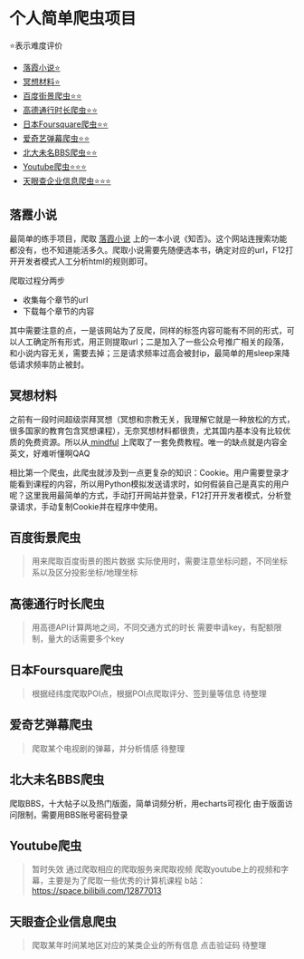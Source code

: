 # 个人简单爬虫项目

⭐表示难度评价
- [落霞小说⭐](#落霞小说)  
- [冥想材料⭐](#冥想材料)  
- [百度街景爬虫⭐⭐](#百度街景爬虫)
- [高德通行时长爬虫⭐⭐](#高德通行时长爬虫)
- [日本Foursquare爬虫⭐⭐](#日本Foursquare爬虫)
- [爱奇艺弹幕爬虫⭐⭐](#爱奇艺弹幕爬虫)
- [北大未名BBS爬虫⭐⭐](#北大未名BBS爬虫)  
- [Youtube爬虫⭐⭐⭐](#Youtube爬虫)  
- [天眼查企业信息爬虫⭐⭐⭐](#天眼查企业信息爬虫)

## 落霞小说
最简单的练手项目，爬取 [落霞小说](https://www.luoxia.org/) 上的一本小说《知否》。这个网站连搜索功能都没有，也不知道能活多久。爬取小说需要先随便选本书，确定对应的url，F12打开开发者模式人工分析html的规则即可。

爬取过程分两步
* 收集每个章节的url
* 下载每个章节的内容

其中需要注意的点，一是该网站为了反爬，同样的标签内容可能有不同的形式，可以人工确定所有形式，用正则提取url；二是加入了一些公众号推广相关的段落，和小说内容无关，需要去掉；三是请求频率过高会被封ip，最简单的用sleep来降低请求频率防止被封。

## 冥想材料
之前有一段时间超级崇拜冥想（冥想和宗教无关，我理解它就是一种放松的方式，很多国家的教育包含冥想课程），无奈冥想材料都很贵，尤其国内基本没有比较优质的免费资源。所以从[ mindful](https://www.mindful.org/) 上爬取了一套免费教程。唯一的缺点就是内容全英文，好难听懂啊QAQ

相比第一个爬虫，此爬虫就涉及到一点更复杂的知识：Cookie。用户需要登录才能看到课程的内容，所以用Python模拟发送请求时，如何假装自己是真实的用户呢？这里我用最简单的方式，手动打开网站并登录，F12打开开发者模式，分析登录请求，手动复制Cookie并在程序中使用。

## 百度街景爬虫
> 用来爬取百度街景的图片数据
> 实际使用时，需要注意坐标问题，不同坐标系以及区分投影坐标/地理坐标

## 高德通行时长爬虫
> 用高德API计算两地之间，不同交通方式的时长
> 需要申请key，有配额限制，量大的话需要多个key

## 日本Foursquare爬虫
> 根据经纬度爬取POI点，根据POI点爬取评分、签到量等信息
> 待整理


## 爱奇艺弹幕爬虫
> 爬取某个电视剧的弹幕，并分析情感
> 待整理

## 北大未名BBS爬虫
爬取BBS，十大帖子以及热门版面，简单词频分析，用echarts可视化
由于版面访问限制，需要用BBS账号密码登录

## Youtube爬虫
> 暂时失效
> 通过爬取相应的爬取服务来爬取视频
> 爬取youtube上的视频和字幕，主要是为了爬取一些优秀的计算机课程
> b站：https://space.bilibili.com/12877013

## 天眼查企业信息爬虫
> 爬取某年时间某地区对应的某类企业的所有信息
> 点击验证码
> 待整理
